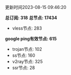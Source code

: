 更新时间2023-08-15 09:46:20

**总订阅: 318**
**总节点: 17434**
- vless节点: 283

**google ping有效节点: 615**
- trojan节点: 102
- ss节点: 160
- v2ray节点: 325
- ssr节点: 28
